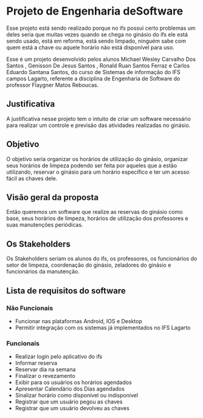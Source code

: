 # Projeto de Engenharia deSoftware

Esse projeto está sendo realizado porque no ifs possui certo problemas um deles seria que muitas vezes quando se chega no ginásio do ifs ele está sendo usado, está em reforma, está sendo limpado, ninguém sabe com quem está a chave ou aquele horário não está disponível para uso.

Esse é um projeto desenvolvido pelos alunos Michael Wesley Carvalho Dos Santos , Genisson De Jesus Santos , Ronald Ruan Santos Ferraz e Carlos Eduardo Santana Santos, do curso de Sistemas de informação do IFS campos Lagarto, referente a disciplina de Engenharia de Software do professor Flaygner Matos Reboucas.


## Justificativa

A justificativa nesse projeto tem o intuito de criar um software necessário para realizar um controle e previsão das atividades realizadas no ginásio.

## Objetivo

O objetivo seria organizar os horários de utilização do ginásio, organizar seus horários de limpeza podendo ser feita por aqueles que a estão utilizando, reservar o ginásio para um horário específico e ter um acesso fácil as chaves dele.

## Visão geral da proposta 

Então queremos um software que realize as reservas do ginásio como base, seus horários de limpeza, horários de utilização dos professores e suas manutenções periódicas. 

## Os Stakeholders

Os Stakeholders seriam os alunos do ifs, os professores, os funcionários do setor de limpeza, coordenação do ginásio, zeladores do ginásio e funcionários da manutenção.

## Lista de requisitos do software

### Não Funcionais

- Funcionar nas plataformas Android, IOS e Desktop
- Permitir integração com os sistemas já implementados no IFS Lagarto

### Funcionais

- Realizar login pelo aplicativo do ifs
- Informar reserva 
- Reservar dia na semana
- Finalizar o revezamento
- Exibir para os usuários os horários agendados
- Apresentar Calendário dos Dias agendados
- Sinalizar horário como disponível ou indisponível
- Registrar que um usuário pegou as chaves
- Registrar que um usuário devolveu as chaves











